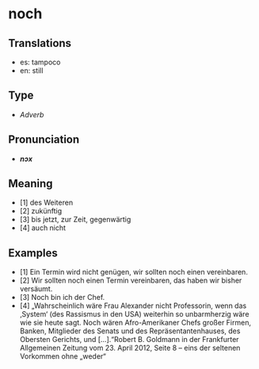 # noch
## Translations
- es: tampoco
- en: still
## Type
- _Adverb_
## Pronunciation
- **_nɔx_**
## Meaning
- [1] des Weiteren
- [2] zukünftig
- [3] bis jetzt, zur Zeit, gegenwärtig
- [4] auch nicht
## Examples
- [1] Ein Termin wird nicht genügen, wir sollten noch einen vereinbaren.
- [2] Wir sollten noch einen Termin vereinbaren, das haben wir bisher versäumt.
- [3] Noch bin ich der Chef.
- [4] „Wahrscheinlich wäre Frau Alexander nicht Professorin, wenn das ‚System‘ (des Rassismus in den USA) weiterhin so unbarmherzig wäre wie sie heute sagt. Noch wären Afro-Amerikaner Chefs großer Firmen, Banken, Mitglieder des Senats und des Repräsentantenhauses, des Obersten Gerichts, und […].“<ref>Robert B. Goldmann in der Frankfurter Allgemeinen Zeitung vom 23. April 2012, Seite 8 – eins der seltenen Vorkommen ohne „weder“</ref>
